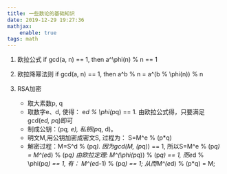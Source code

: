 ```yaml
---
title: 一些数论的基础知识
date: 2019-12-29 19:27:36
mathjax:
    enable: true
tags: math
---
```


1. 欧拉公式
if gcd(a, n) == 1, then a^\phi(n) % n == 1

2. 欧拉降幂法则
if gcd(a, n) == 1, then a^b % n = a^(b % \phi(n)) % n

2. RSA加密
    - 取大素数p, q
    - 取数字e、d, 使得： e*d % \phi(p*q) == 1. 由欧拉公式得，只要满足gcd(e*d, p*q)即可
    - 制成公钥：(p*q, e), 私钥(p*q, d)。
    - 明文M,用公钥加密成密文S, 过程为： S=M^e % (p*q)
    - 解密过程：M=S^d % (p*q). 因为gcd(M, (p*q)) == 1, 所以S=M^e % (p*q) = M^(e*d) % (p*q)
        由欧拉定理: M^(\phi(p*q)) % (p*q) == 1, 而e*d % \phi(p*q) == 1, 有： M^(e*d-1) % (p*q) == 1;
        从而M^(e*d) % (p*q) = M;                                   